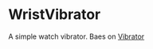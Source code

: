 # WristVibrator

A simple watch vibrator. Baes on [Vibrator](https://github.com/xiaofei-dev/Vibrator)
